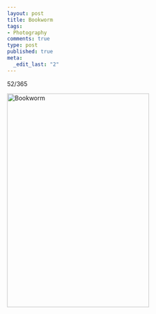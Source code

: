 ```yaml
--- 
layout: post
title: Bookworm
tags: 
- Photography
comments: true
type: post
published: true
meta: 
  _edit_last: "2"
---
```

52/365

<a href="http://www.flickr.com/photos/aaronbrethorst/3298996203/" title="Bookworm by aaronbrethorst, on Flickr"><img src="http://farm4.static.flickr.com/3391/3298996203_5e9a2dc6d3.jpg" width="333" height="500" alt="Bookworm" /></a>
